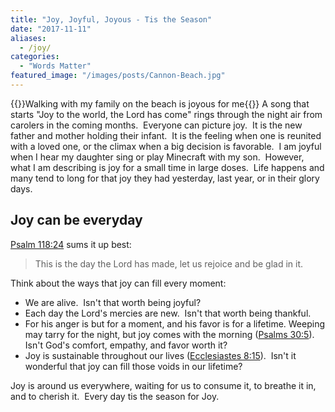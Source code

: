 ```yaml
---
title: "Joy, Joyful, Joyous - Tis the Season"
date: "2017-11-11"
aliases:
  - /joy/
categories: 
  - "Words Matter"
featured_image: "/images/posts/Cannon-Beach.jpg"
---
```

{{<featuredimage>}}Walking with my family on the beach is joyous for me{{</featuredimage>}}
A song that starts "Joy to the world, the Lord has come" rings through the night air from carolers in the coming months.  Everyone can picture joy.  It is the new father and mother holding their infant.  It is the feeling when one is reunited with a loved one, or the climax when a big decision is favorable.  I am joyful when I hear my daughter sing or play Minecraft with my son.  However, what I am describing is joy for a small time in large doses.  Life happens and many tend to long for that joy they had yesterday, last year, or in their glory days.

## Joy can be everyday

[Psalm 118:24](https://www.biblegateway.com/passage/?search=Psalm+118%3A24&version=ESV) sums it up best:

> This is the day the Lord has made, let us rejoice and be glad in it.

Think about the ways that joy can fill every moment:

- We are alive.  Isn't that worth being joyful?
- Each day the Lord's mercies are new.  Isn't that worth being thankful.
- For his anger is but for a moment, and his favor is for a lifetime. Weeping may tarry for the night, but joy comes with the morning ([Psalms 30:5](https://www.biblegateway.com/passage/?search=Psalm+30%3A5&version=ESV)). Isn't God's comfort, empathy, and favor worth it?
- Joy is sustainable throughout our lives ([Ecclesiastes 8:15](https://www.biblegateway.com/passage/?search=Ecclesiastes+8%3A15&version=ESV)).  Isn't it wonderful that joy can fill those voids in our lifetime?

Joy is around us everywhere, waiting for us to consume it, to breathe it in, and to cherish it.  Every day tis the season for Joy.
